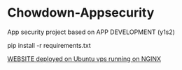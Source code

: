 # Chowdown-Appsecurity
 App security project based on APP DEVELOPMENT (y1s2)

pip install -r requirements.txt



[WEBSITE deployed on Ubuntu vps running on NGINX](https://www.chowdown1.store)
